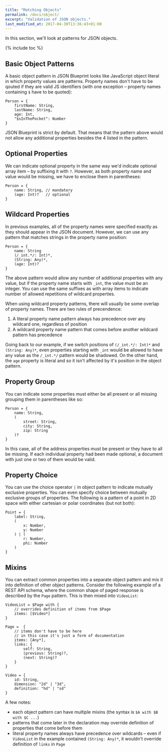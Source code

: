 ```yaml
---
title: "Matching Objects"
permalink: /docs/object/
excerpt: "Validation of JSON objects."
last_modified_at: 2017-04-30T13:36:43+01:00
---
```


In this section, we'll look at patterns for JSON objects.

{% include toc %}

## Basic Object Patterns
A basic object pattern in JSON Blueprint looks like JavaScript object literal in which property values are patterns. Property names don't have to be qouted if they are valid JS identifiers (with one exception – property names containing `$` have to be quoted):

```json-blueprint
Person = {
    firstName: String,
    lastName: String,
    age: Int,
    "$sInThePocket": Number
}
```

JSON Blueprint is strict by default. That means that the pattern above would not allow any additional properties besides the 4 listed in the pattern.

## Optional Properties
We can indicate optional property in the same way we'd indicate optional array item – by suffixing it with `?`. However, as both property name and value would be missing, we have to enclose them in parentheses:

```json-blueprint
Person = {
    name: String, // mandatory
    (age: Int)?   // optional
}
```

## Wildcard Properties
In previous examples, all of the property names were specified exactly as they should appear in the JSON document. However, we can use any pattern that matches strings in the property name position:

```json-blueprint
Person = {
    name: String
    (/_int.*/: Int)*,
    (String: Any)*,
    (age: Int)?
}
```

The above pattern would allow any number of additional properties with any value, but if the property name starts with `_int`, the value must be an integer. You can use the same suffixes as with array items to indicate number of allowed repetitions of wildcard properties.

When using wildcard property patterns, there will usually be some overlap of property names. There are two rules of precendence:
1. A literal property name pattern always has precedence over any wildcard one, regardless of position
2. A wildcard property name pattern that comes before another wildcard pattern has precedence

Going back to our example, if we switch positions of `(/_int.*/: Int)*` and `(String: Any)*`, even properties starting with `_int` would be allowed to have any value as the `/_int.*/` pattern would be shadowed. On the other hand, the `age` property is literal and so it isn't affected by it's position in the object pattern.

## Property Group
You can indicate some properties must either be all present or all missing grouping them in parentheses like so:

```json-blueprint
Person = {
    name: String,
    (
        street: String,
        city: String,
        zip: String
    )?
}
```

In this case, all of the address properties must be present or they have to all be missing. If each individual property had been made optional, a document with just one or two of them would be valid.

## Property Choice
You can use the choice operator `|` in object pattern to indicate mutually exclusive properties. You can even specify choice between mutually exclusive groups of properties. The following is a pattern of a point in 2D space with either cartesian or polar coordinates (but not both):

```json-blueprint
Point = {
    label: String,
    (
        x: Number,
        y: Number
    ) | (
        r: Number,
        phi: Number
    )
}
```

## Mixins
You can extract common properties into a separate object pattern and mix it into definition of other object patterns. Consider the following example of a REST API schema, where the common shape of paged response is described by the `Page` pattern. This is then mixed into `VideoList`:

```json-blueprint
VideoList = $Page with {
    // overrides definition of items from $Page
    items: [$Video*]
}

Page =  {
    // items don't have to be here
    // in this case it's just a form of documentation
    items: [Any*],
    links: {
        self: String,
        (previous: String)?,
        (next: String)?
    }
}

Video = {
    id: String,
    dimension: "2d" | "3d",
    definition: "hd" | "sd"
}
```

A few notes:
* each object pattern can have multiple mixins (the syntax is `$A with $B with $C ...`)
* patterns that come later in the declaration may override definition of properties that come before them
* literal property names always have precedence over wildcards – even if `VideoList` in the example contained `(String: Any)*`, it wouldn't override definition of `links` in `Page`